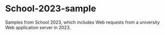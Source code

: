 # School-2023-sample
Samples from School 2023, which includes Web requests from a university Web application server in 2023. 
